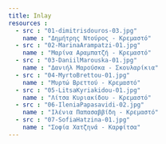 ```yaml
---
title: Inlay
resources :
  - src : "01-dimitrisdouros-03.jpg"
    name : "Δημήτρης Ντούρος - Κρεμαστό"
  - src : "02-MarinaArampatzi-01.jpg"
    name : "Μαρίνα Αραμπατζή - Κρεμαστό"
  - src : "03-DaniilMarouska-01.jpg"
    name : "Δανιήλ Μαρούσκα - Σκουλαρίκια"
  - src : "04-MyrtoBrettou-01.jpg"
    name : "Μυρτώ Βρεττού - Κρεμαστό"
  - src : "05-LitsaKyriakidou-01.jpg"
    name : "Λίτσα Κυριακίδου - Κρεμαστό"
  - src : "06-IleniaPapasavidi-02.jpg"
    name : "Ιλένια Παπασαββίδη - Κρεμαστό"
  - src : "07-SofiaHatzina-01.jpg"
    name : "Σοφία Χατζηνά - Καρφίτσα"
---
```


